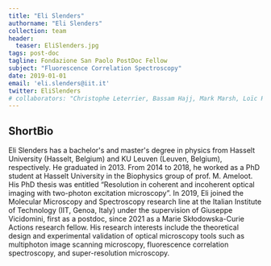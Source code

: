 ```yaml
---
title: "Eli Slenders"
authorname: "Eli Slenders"
collection: team
header:
  teaser: EliSlenders.jpg
tags: post-doc
tagline: Fondazione San Paolo PostDoc Fellow
subject: "Fluorescence Correlation Spectroscopy"
date: 2019-01-01
email: 'eli.slenders@iit.it'
twitter: EliSlenders
# collaborators: "Christophe Leterrier, Bassam Hajj, Mark Marsh, Loïc Royer, Joe Grove"
---
```


<h2>ShortBio</h2>
Eli Slenders has a bachelor's and master's degree in physics from Hasselt University (Hasselt, Belgium) and KU Leuven (Leuven, Belgium), respectively. He graduated in 2013. From 2014 to 2018, he worked as a PhD student at Hasselt University in the Biophysics group of prof. M. Ameloot. His PhD thesis was entitled “Resolution in coherent and incoherent optical imaging with two-photon excitation microscopy”. In 2019, Eli joined the Molecular Microscopy and Spectroscopy research line at the Italian Institute of Technology (IIT, Genoa, Italy) under the supervision of Giuseppe Vicidomini, first as a postdoc, since 2021 as a Marie Skłodowska-Curie Actions research fellow. His research interests include the theoretical design and experimental validation of optical microscopy tools such as multiphoton image scanning microscopy, fluorescence correlation spectroscopy, and super-resolution microscopy.
